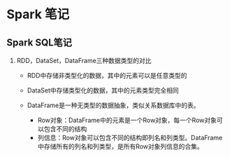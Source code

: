 # Spark 笔记

## Spark SQL笔记

1.   RDD，DataSet，DataFrame三种数据类型的对比

     -   RDD中存储非类型化的数据，其中的元素可以是任意类型的

     -   DataSet中存储类型化的数据，其中的元素类型完全相同

     -   DataFrame是一种无类型的数据抽象，类似关系数据库中的表。

         -   Row对象：DataFrame中的元素是一个Row对象，每一个Row对象可以包含不同的结构
         -   列信息：Row对象可以包含不同的结构即列名和列类型。DataFrame中存储所有的列名和列类型，是所有Row对象列信息的合集。

         